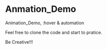 # Anmation_Demo
Animation_Demo, :hover &amp; automation

Feel free to clone the code and start to pratice.

Be Creative!!!

